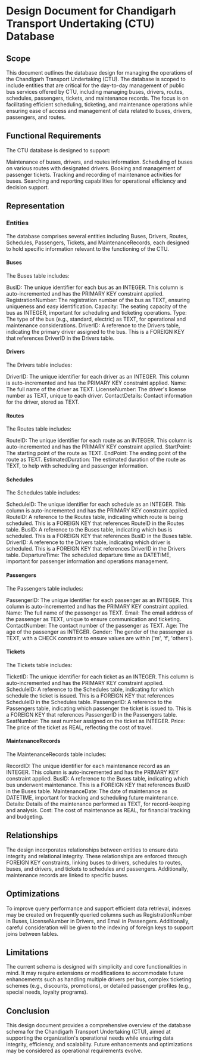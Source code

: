 
# Design Document for Chandigarh Transport Undertaking (CTU) Database

## Scope

This document outlines the database design for managing the operations of the Chandigarh Transport Undertaking (CTU). The database is scoped to include entities that are critical for the day-to-day management of public bus services offered by CTU, including managing buses, drivers, routes, schedules, passengers, tickets, and maintenance records. The focus is on facilitating efficient scheduling, ticketing, and maintenance operations while ensuring ease of access and management of data related to buses, drivers, passengers, and routes.

## Functional Requirements

The CTU database is designed to support:

Maintenance of buses, drivers, and routes information.
Scheduling of buses on various routes with designated drivers.
Booking and management of passenger tickets.
Tracking and recording of maintenance activities for buses.
Searching and reporting capabilities for operational efficiency and decision support.

## Representation

### Entities

The database comprises several entities including Buses, Drivers, Routes, Schedules, Passengers, Tickets, and MaintenanceRecords, each designed to hold specific information relevant to the functioning of the CTU.

#### Buses

The Buses table includes:

BusID: The unique identifier for each bus as an INTEGER. This column is auto-incremented and has the PRIMARY KEY constraint applied.
RegistrationNumber: The registration number of the bus as TEXT, ensuring uniqueness and easy identification.
Capacity: The seating capacity of the bus as INTEGER, important for scheduling and ticketing operations.
Type: The type of the bus (e.g., standard, electric) as TEXT, for operational and maintenance considerations.
DriverID: A reference to the Drivers table, indicating the primary driver assigned to the bus. This is a FOREIGN KEY that references DriverID in the Drivers table.

#### Drivers

The Drivers table includes:

DriverID: The unique identifier for each driver as an INTEGER. This column is auto-incremented and has the PRIMARY KEY constraint applied.
Name: The full name of the driver as TEXT.
LicenseNumber: The driver's license number as TEXT, unique to each driver.
ContactDetails: Contact information for the driver, stored as TEXT.

#### Routes

The Routes table includes:

RouteID: The unique identifier for each route as an INTEGER. This column is auto-incremented and has the PRIMARY KEY constraint applied.
StartPoint: The starting point of the route as TEXT.
EndPoint: The ending point of the route as TEXT.
EstimatedDuration: The estimated duration of the route as TEXT, to help with scheduling and passenger information.

#### Schedules

The Schedules table includes:

ScheduleID: The unique identifier for each schedule as an INTEGER. This column is auto-incremented and has the PRIMARY KEY constraint applied.
RouteID: A reference to the Routes table, indicating which route is being scheduled. This is a FOREIGN KEY that references RouteID in the Routes table.
BusID: A reference to the Buses table, indicating which bus is scheduled. This is a FOREIGN KEY that references BusID in the Buses table.
DriverID: A reference to the Drivers table, indicating which driver is scheduled. This is a FOREIGN KEY that references DriverID in the Drivers table.
DepartureTime: The scheduled departure time as DATETIME, important for passenger information and operations management.

#### Passengers

The Passengers table includes:

PassengerID: The unique identifier for each passenger as an INTEGER. This column is auto-incremented and has the PRIMARY KEY constraint applied.
Name: The full name of the passenger as TEXT.
Email: The email address of the passenger as TEXT, unique to ensure communication and ticketing.
ContactNumber: The contact number of the passenger as TEXT.
Age: The age of the passenger as INTEGER.
Gender: The gender of the passenger as TEXT, with a CHECK constraint to ensure values are within ('m', 'f', 'others').

#### Tickets

The Tickets table includes:

TicketID: The unique identifier for each ticket as an INTEGER. This column is auto-incremented and has the PRIMARY KEY constraint applied.
ScheduleID: A reference to the Schedules table, indicating for which schedule the ticket is issued. This is a FOREIGN KEY that references ScheduleID in the Schedules table.
PassengerID: A reference to the Passengers table, indicating which passenger the ticket is issued to. This is a FOREIGN KEY that references PassengerID in the Passengers table.
SeatNumber: The seat number assigned on the ticket as INTEGER.
Price: The price of the ticket as REAL, reflecting the cost of travel.

#### MaintenanceRecords

The MaintenanceRecords table includes:

RecordID: The unique identifier for each maintenance record as an INTEGER. This column is auto-incremented and has the PRIMARY KEY constraint applied.
BusID: A reference to the Buses table, indicating which bus underwent maintenance. This is a FOREIGN KEY that references BusID in the Buses table.
MaintenanceDate: The date of maintenance as DATETIME, important for tracking and scheduling future maintenance.
Details: Details of the maintenance performed as TEXT, for record-keeping and analysis.
Cost: The cost of maintenance as REAL, for financial tracking and budgeting.

## Relationships

The design incorporates relationships between entities to ensure data integrity and relational integrity. These relationships are enforced through FOREIGN KEY constraints, linking buses to drivers, schedules to routes, buses, and drivers, and tickets to schedules and passengers. Additionally, maintenance records are linked to specific buses.

## Optimizations

To improve query performance and support efficient data retrieval, indexes may be created on frequently queried columns such as RegistrationNumber in Buses, LicenseNumber in Drivers, and Email in Passengers. Additionally, careful consideration will be given to the indexing of foreign keys to support joins between tables.

## Limitations

The current schema is designed with simplicity and core functionalities in mind. It may require extensions or modifications to accommodate future enhancements such as handling multiple drivers per bus, complex ticketing schemes (e.g., discounts, promotions), or detailed passenger profiles (e.g., special needs, loyalty programs).

## Conclusion

This design document provides a comprehensive overview of the database schema for the Chandigarh Transport Undertaking (CTU), aimed at supporting the organization's operational needs while ensuring data integrity, efficiency, and scalability. Future enhancements and optimizations may be considered as operational requirements evolve.
